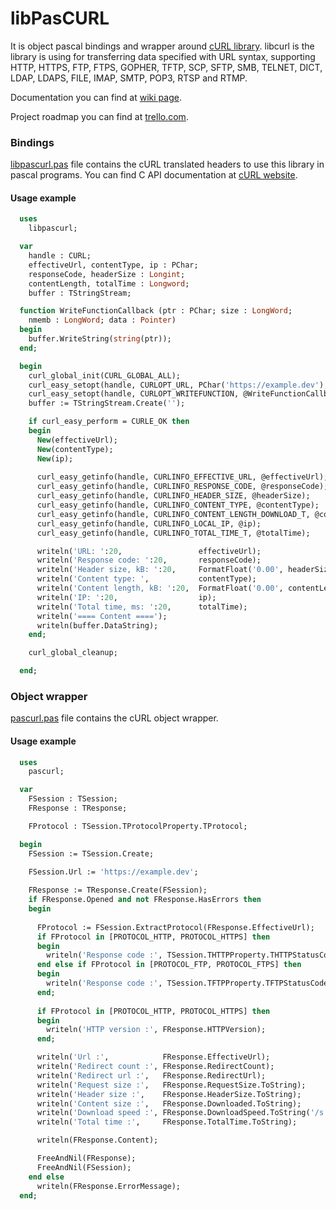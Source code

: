 libPasCURL
==========
It is object pascal bindings and wrapper around [cURL library](https://curl.haxx.se/). 
libcurl is the library is using for transferring data specified with URL syntax,
supporting HTTP, HTTPS, FTP, FTPS, GOPHER, TFTP, SCP, SFTP, SMB, TELNET, DICT, LDAP, LDAPS, FILE, IMAP, SMTP, POP3, RTSP and RTMP.

Documentation you can find at [wiki page](https://github.com/isemenkov/libpascurl/wiki).

Project roadmap you can find at [trello.com](https://trello.com/b/4KeflAib/libpascurl).

### Bindings

[libpascurl.pas](https://github.com/isemenkov/libpascurl/blob/master/source/libpascurl.pas) file contains the cURL translated headers to use this library in pascal programs. You can find C API documentation at [cURL website](https://curl.haxx.se/libcurl/c/).

#### Usage example

```pascal
  uses
    libpascurl;

  var
    handle : CURL;
    effectiveUrl, contentType, ip : PChar;
    responseCode, headerSize : Longint;
    contentLength, totalTime : Longword;
    buffer : TStringStream;

  function WriteFunctionCallback (ptr : PChar; size : LongWord;
    nmemb : LongWord; data : Pointer)
  begin
    buffer.WriteString(string(ptr)); 
  end;

  begin
    curl_global_init(CURL_GLOBAL_ALL);
    curl_easy_setopt(handle, CURLOPT_URL, PChar('https://example.dev');
    curl_easy_setopt(handle, CURLOPT_WRITEFUNCTION, @WriteFunctionCallback);
    buffer := TStringStream.Create('');

    if curl_easy_perform = CURLE_OK then
    begin
      New(effectiveUrl);
      New(contentType);
      New(ip);
  
      curl_easy_getinfo(handle, CURLINFO_EFFECTIVE_URL, @effectiveUrl);
      curl_easy_getinfo(handle, CURLINFO_RESPONSE_CODE, @responseCode);
      curl_easy_getinfo(handle, CURLINFO_HEADER_SIZE, @headerSize);
      curl_easy_getinfo(handle, CURLINFO_CONTENT_TYPE, @contentType);
      curl_easy_getinfo(handle, CURLINFO_CONTENT_LENGTH_DOWNLOAD_T, @contentLength);
      curl_easy_getinfo(handle, CURLINFO_LOCAL_IP, @ip);
      curl_easy_getinfo(handle, CURLINFO_TOTAL_TIME_T, @totalTime);

      writeln('URL: ':20,                 effectiveUrl);
      writeln('Response code: ':20,       responseCode);
      writeln('Header size, kB: ':20,     FormatFloat('0.00', headerSize / 1024));
      writeln('Content type: ',           contentType);
      writeln('Content length, kB: ':20,  FormatFloat('0.00', contentLength / 1024));
      writeln('IP: ':20,                  ip);
      writeln('Total time, ms: ':20,      totalTime);
      writeln('==== Content ====');
      writeln(buffer.DataString);
    end;

    curl_global_cleanup; 

  end;
```

### Object wrapper

[pascurl.pas](https://github.com/isemenkov/libpascurl/blob/master/source/pascurl.pas) file contains the cURL object wrapper.

#### Usage example

```pascal
  uses 
    pascurl;

  var
    FSession : TSession;
    FResponse : TResponse;

    FProtocol : TSession.TProtocolProperty.TProtocol;

  begin
    FSession := TSession.Create;

    FSession.Url := 'https://example.dev';
    
    FResponse := TResponse.Create(FSession);
    if FResponse.Opened and not FResponse.HasErrors then
    begin
      
      FProtocol := FSession.ExtractProtocol(FResponse.EffectiveUrl);
      if FProtocol in [PROTOCOL_HTTP, PROTOCOL_HTTPS] then
      begin
        writeln('Response code :', TSession.THTTPProperty.THTTPStatusCode(FResponse.ResponseCode));
      end else if FProtocol in [PROTOCOL_FTP, PROTOCOL_FTPS] then
      begin
        writeln('Response code :', TSession.TFTPProperty.TFTPStatusCode(FResponse.ResponseCode));
      end;
    
      if FProtocol in [PROTOCOL_HTTP, PROTOCOL_HTTPS] then
      begin
        writeln('HTTP version :', FResponse.HTTPVersion);
      end; 

      writeln('Url :',            FResponse.EffectiveUrl);
      writeln('Redirect count :', FResponse.RedirectCount);
      writeln('Redirect url :',   FResponse.RedirectUrl);
      writeln('Request size :',   FResponse.RequestSize.ToString);
      writeln('Header size :',    FResponse.HeaderSize.ToString);
      writeln('Content size :',   FResponse.Downloaded.ToString);
      writeln('Download speed :', FResponse.DownloadSpeed.ToString('/s'));
      writeln('Total time :',     FResponse.TotalTime.ToString);

      writeln(FResponse.Content); 

      FreeAndNil(FResponse);
      FreeAndNil(FSession);
    end else
      writeln(FResponse.ErrorMessage);
  end;

```
